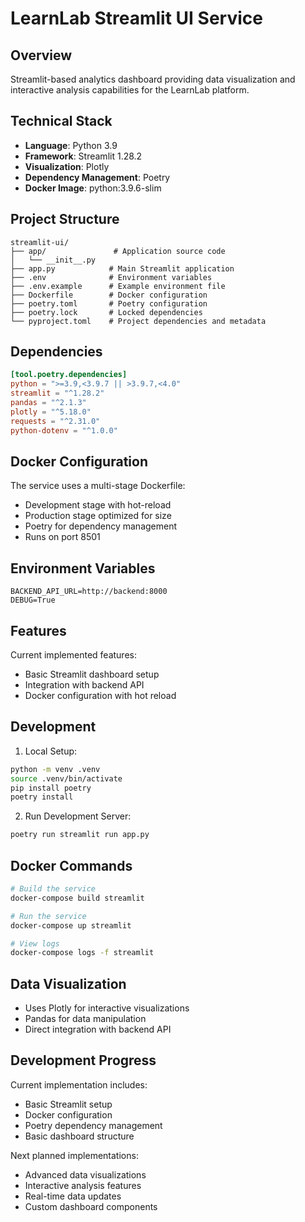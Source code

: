 # LearnLab Streamlit UI Service

## Overview
Streamlit-based analytics dashboard providing data visualization and interactive analysis capabilities for the LearnLab platform.

## Technical Stack
- **Language**: Python 3.9
- **Framework**: Streamlit 1.28.2
- **Visualization**: Plotly
- **Dependency Management**: Poetry
- **Docker Image**: python:3.9.6-slim

## Project Structure
```
streamlit-ui/
├── app/               # Application source code
│   └── __init__.py
├── app.py            # Main Streamlit application
├── .env              # Environment variables
├── .env.example      # Example environment file
├── Dockerfile        # Docker configuration
├── poetry.toml       # Poetry configuration
├── poetry.lock       # Locked dependencies
└── pyproject.toml    # Project dependencies and metadata
```

## Dependencies
```toml
[tool.poetry.dependencies]
python = ">=3.9,<3.9.7 || >3.9.7,<4.0"
streamlit = "^1.28.2"
pandas = "^2.1.3"
plotly = "^5.18.0"
requests = "^2.31.0"
python-dotenv = "^1.0.0"
```

## Docker Configuration
The service uses a multi-stage Dockerfile:
- Development stage with hot-reload
- Production stage optimized for size
- Poetry for dependency management
- Runs on port 8501

## Environment Variables
```env
BACKEND_API_URL=http://backend:8000
DEBUG=True
```

## Features
Current implemented features:
- Basic Streamlit dashboard setup
- Integration with backend API
- Docker configuration with hot reload

## Development
1. Local Setup:
```bash
python -m venv .venv
source .venv/bin/activate
pip install poetry
poetry install
```

2. Run Development Server:
```bash
poetry run streamlit run app.py
```

## Docker Commands
```bash
# Build the service
docker-compose build streamlit

# Run the service
docker-compose up streamlit

# View logs
docker-compose logs -f streamlit
```

## Data Visualization
- Uses Plotly for interactive visualizations
- Pandas for data manipulation
- Direct integration with backend API

## Development Progress
Current implementation includes:
- Basic Streamlit setup
- Docker configuration
- Poetry dependency management
- Basic dashboard structure

Next planned implementations:
- Advanced data visualizations
- Interactive analysis features
- Real-time data updates
- Custom dashboard components